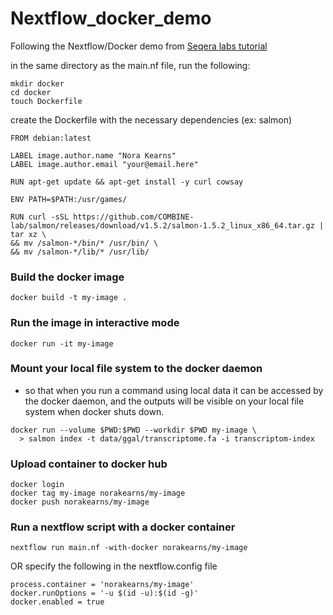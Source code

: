 # Nextflow_docker_demo

Following the Nextflow/Docker demo from [Seqera labs tutorial](https://www.youtube.com/watch?v=Axiq1eslb3Q)

in the same directory as the main.nf file, run the following:
```
mkdir docker
cd docker
touch Dockerfile
```

create the Dockerfile with the necessary dependencies (ex: salmon)

```
FROM debian:latest

LABEL image.author.name "Nora Kearns"
LABEL image.author.email "your@email.here"

RUN apt-get update && apt-get install -y curl cowsay

ENV PATH=$PATH:/usr/games/

RUN curl -sSL https://github.com/COMBINE-lab/salmon/releases/download/v1.5.2/salmon-1.5.2_linux_x86_64.tar.gz | tar xz \
&& mv /salmon-*/bin/* /usr/bin/ \
&& mv /salmon-*/lib/* /usr/lib/
```

### Build the docker image
```
docker build -t my-image .
```

### Run the image in interactive mode
```
docker run -it my-image
```

### Mount your local file system to the docker daemon
- so that when you run a command using local data it can be accessed by the docker daemon, and the outputs will be visible on your local file system when docker shuts down.

```
docker run --volume $PWD:$PWD --workdir $PWD my-image \
  > salmon index -t data/ggal/transcriptome.fa -i transcriptom-index
```

### Upload container to docker hub
```
docker login
docker tag my-image norakearns/my-image
docker push norakearns/my-image
```

### Run a nextflow script with a docker container
```
nextflow run main.nf -with-docker norakearns/my-image
```

OR specify the following in the nextflow.config file
```
process.container = 'norakearns/my-image'
docker.runOptions = '-u $(id -u):$(id -g)' 
docker.enabled = true
```



